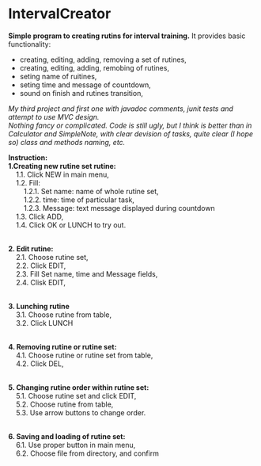 # IntervalCreator

<b>Simple program to creating rutins for interval training.</b>
It provides basic functionality:
- creating, editing, adding, removing a set of rutines,
- creating, editing, adding, remobing of rutines,
- seting name of ruitines,
- seting time and message of countdown,
- sound on finish and rutines transition,
 
<i>My third project and first one with javadoc comments, junit tests and attempt to use MVC design.  
Nothing fancy or complicated. Code is still ugly, but I think is better than in Calculator and SimpleNote, 
with clear devision of tasks, quite clear (I hope so) class and methods naming, etc.</i> 
 
<b><b>Instruction:</b>
<br>1.Creating new rutine set rutine:</b>
<br>&nbsp;&nbsp;&nbsp;&nbsp;1.1. Click NEW in main menu,
<br>&nbsp;&nbsp;&nbsp;&nbsp;1.2. Fill:
<br>&nbsp;&nbsp;&nbsp;&nbsp;&nbsp;&nbsp;&nbsp;&nbsp;1.2.1. Set name: name of whole rutine set,
<br>&nbsp;&nbsp;&nbsp;&nbsp;&nbsp;&nbsp;&nbsp;&nbsp;1.2.2. time: time of particular task,
<br>&nbsp;&nbsp;&nbsp;&nbsp;&nbsp;&nbsp;&nbsp;&nbsp;1.2.3. Message: text message displayed during countdown
<br>&nbsp;&nbsp;&nbsp;&nbsp;1.3. Click ADD,
<br>&nbsp;&nbsp;&nbsp;&nbsp;1.4. Click OK or LUNCH to try out.

<br><b>2. Edit rutine:</b>
<br>&nbsp;&nbsp;&nbsp;&nbsp;2.1. Choose rutine set,
<br>&nbsp;&nbsp;&nbsp;&nbsp;2.2. Click EDIT,
<br>&nbsp;&nbsp;&nbsp;&nbsp;2.3.  Fill Set name, time and Message fields,
<br>&nbsp;&nbsp;&nbsp;&nbsp;2.4.  Clisk EDIT,

<br><b>3. Lunching rutine</b>
<br>&nbsp;&nbsp;&nbsp;&nbsp;3.1.  Choose rutine from table,
<br>&nbsp;&nbsp;&nbsp;&nbsp;3.2.  Click LUNCH

<br><b>4. Removing rutine or rutine set:</b>
<br>&nbsp;&nbsp;&nbsp;&nbsp;4.1.  Choose rutine or rutine set from table,
<br>&nbsp;&nbsp;&nbsp;&nbsp;4.2.  Click DEL,

<br><b>5. Changing rutine order within rutine set:</b>
<br>&nbsp;&nbsp;&nbsp;&nbsp;5.1.  Choose rutine set and click EDIT,
<br>&nbsp;&nbsp;&nbsp;&nbsp;5.2.  Choose rutine from table,
<br>&nbsp;&nbsp;&nbsp;&nbsp;5.3.  Use arrow buttons to change order.

<br><b>6. Saving and loading of rutine set:</b>
<br>&nbsp;&nbsp;&nbsp;&nbsp;6.1.  Use proper button in main menu,
<br>&nbsp;&nbsp;&nbsp;&nbsp;6.2.  Choose file from directory, and confirm



